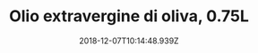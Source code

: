 ---
draft: false
region: it
date: 2018-12-07T10:14:48.939Z

tags: ["italiano"]
moods: ["italiano"]
categories: ["italiano"]

weight: 5
title: Olio extravergine di oliva, 0.75L
description: Verde brillante, sapore intenso e note piccanti. Una delizia per gli occhi e il palato.
price: 14 € + Spese di spedizione
image: /img/1200x675/product-00-olive-oil-750.jpg
lowImage: /img/480x270/product-00-olive-oil-750.jpg
cta: 'callto:+393408931544'

---